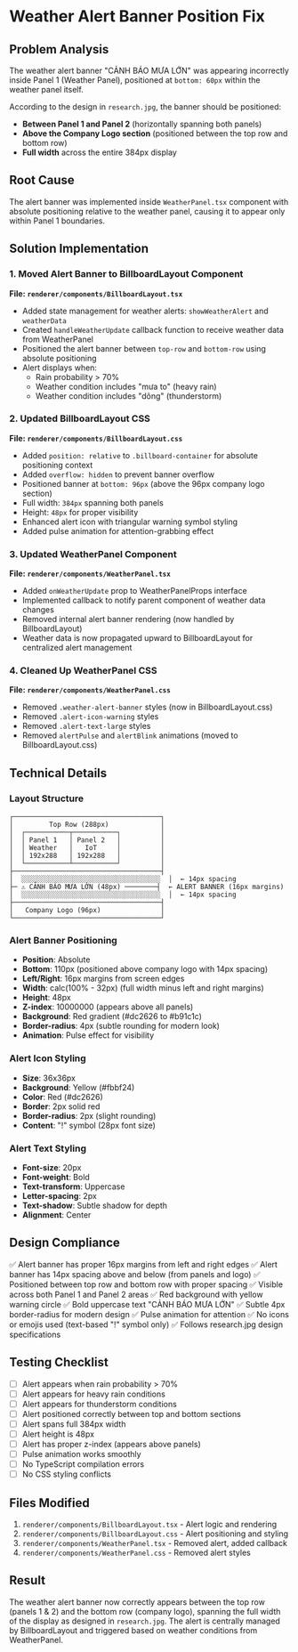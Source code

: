 # Weather Alert Banner Position Fix

## Problem Analysis

The weather alert banner "CẢNH BÁO MƯA LỚN" was appearing incorrectly inside Panel 1 (Weather Panel), positioned at `bottom: 60px` within the weather panel itself.

According to the design in `research.jpg`, the banner should be positioned:

- **Between Panel 1 and Panel 2** (horizontally spanning both panels)
- **Above the Company Logo section** (positioned between the top row and bottom row)
- **Full width** across the entire 384px display

## Root Cause

The alert banner was implemented inside `WeatherPanel.tsx` component with absolute positioning relative to the weather panel, causing it to appear only within Panel 1 boundaries.

## Solution Implementation

### 1. Moved Alert Banner to BillboardLayout Component

**File: `renderer/components/BillboardLayout.tsx`**

- Added state management for weather alerts: `showWeatherAlert` and `weatherData`
- Created `handleWeatherUpdate` callback function to receive weather data from WeatherPanel
- Positioned the alert banner between `top-row` and `bottom-row` using absolute positioning
- Alert displays when:
  - Rain probability > 70%
  - Weather condition includes "mưa to" (heavy rain)
  - Weather condition includes "dông" (thunderstorm)

### 2. Updated BillboardLayout CSS

**File: `renderer/components/BillboardLayout.css`**

- Added `position: relative` to `.billboard-container` for absolute positioning context
- Added `overflow: hidden` to prevent banner overflow
- Positioned banner at `bottom: 96px` (above the 96px company logo section)
- Full width: `384px` spanning both panels
- Height: `48px` for proper visibility
- Enhanced alert icon with triangular warning symbol styling
- Added pulse animation for attention-grabbing effect

### 3. Updated WeatherPanel Component

**File: `renderer/components/WeatherPanel.tsx`**

- Added `onWeatherUpdate` prop to WeatherPanelProps interface
- Implemented callback to notify parent component of weather data changes
- Removed internal alert banner rendering (now handled by BillboardLayout)
- Weather data is now propagated upward to BillboardLayout for centralized alert management

### 4. Cleaned Up WeatherPanel CSS

**File: `renderer/components/WeatherPanel.css`**

- Removed `.weather-alert-banner` styles (now in BillboardLayout.css)
- Removed `.alert-icon-warning` styles
- Removed `.alert-text-large` styles
- Removed `alertPulse` and `alertBlink` animations (moved to BillboardLayout.css)

## Technical Details

### Layout Structure

```
┌─────────────────────────────────────┐
│         Top Row (288px)             │
│  ┌───────────┬───────────┐          │
│  │ Panel 1   │ Panel 2   │          │
│  │ Weather   │   IoT     │          │
│  │ 192x288   │ 192x288   │          │
│  └───────────┴───────────┘          │
├─────────────────────────────────────┤
│  ░░░░░░░░░░░░░░░░░░░░░░░░░░░░░░░░░░░  │  ← 14px spacing
├─ ⚠ CẢNH BÁO MƯA LỚN (48px) ────────┤  ← ALERT BANNER (16px margins)
│  ░░░░░░░░░░░░░░░░░░░░░░░░░░░░░░░░░░░  │  ← 14px spacing
├─────────────────────────────────────┤
│   Company Logo (96px)               │
└─────────────────────────────────────┘
```

### Alert Banner Positioning

- **Position**: Absolute
- **Bottom**: 110px (positioned above company logo with 14px spacing)
- **Left/Right**: 16px margins from screen edges
- **Width**: calc(100% - 32px) (full width minus left and right margins)
- **Height**: 48px
- **Z-index**: 10000000 (appears above all panels)
- **Background**: Red gradient (#dc2626 to #b91c1c)
- **Border-radius**: 4px (subtle rounding for modern look)
- **Animation**: Pulse effect for visibility

### Alert Icon Styling

- **Size**: 36x36px
- **Background**: Yellow (#fbbf24)
- **Color**: Red (#dc2626)
- **Border**: 2px solid red
- **Border-radius**: 2px (slight rounding)
- **Content**: "!" symbol (28px font size)

### Alert Text Styling

- **Font-size**: 20px
- **Font-weight**: Bold
- **Text-transform**: Uppercase
- **Letter-spacing**: 2px
- **Text-shadow**: Subtle shadow for depth
- **Alignment**: Center

## Design Compliance

✅ Alert banner has proper 16px margins from left and right edges
✅ Alert banner has 14px spacing above and below (from panels and logo)
✅ Positioned between top row and bottom row with proper spacing
✅ Visible across both Panel 1 and Panel 2 areas
✅ Red background with yellow warning circle
✅ Bold uppercase text "CẢNH BÁO MƯA LỚN"
✅ Subtle 4px border-radius for modern design
✅ Pulse animation for attention
✅ No icons or emojis used (text-based "!" symbol only)
✅ Follows research.jpg design specifications

## Testing Checklist

- [ ] Alert appears when rain probability > 70%
- [ ] Alert appears for heavy rain conditions
- [ ] Alert appears for thunderstorm conditions
- [ ] Alert positioned correctly between top and bottom sections
- [ ] Alert spans full 384px width
- [ ] Alert height is 48px
- [ ] Alert has proper z-index (appears above panels)
- [ ] Pulse animation works smoothly
- [ ] No TypeScript compilation errors
- [ ] No CSS styling conflicts

## Files Modified

1. `renderer/components/BillboardLayout.tsx` - Alert logic and rendering
2. `renderer/components/BillboardLayout.css` - Alert positioning and styling
3. `renderer/components/WeatherPanel.tsx` - Removed alert, added callback
4. `renderer/components/WeatherPanel.css` - Removed alert styles

## Result

The weather alert banner now correctly appears between the top row (panels 1 & 2) and the bottom row (company logo), spanning the full width of the display as designed in `research.jpg`. The alert is centrally managed by BillboardLayout and triggered based on weather conditions from WeatherPanel.
